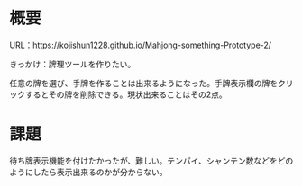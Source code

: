 # 概要

URL：https://kojishun1228.github.io/Mahjong-something-Prototype-2/

きっかけ：牌理ツールを作りたい。

任意の牌を選び、手牌を作ることは出来るようになった。手牌表示欄の牌をクリックするとその牌を削除できる。現状出来ることはその2点。

# 課題

待ち牌表示機能を付けたかったが、難しい。テンパイ、シャンテン数などをどのようにしたら表示出来るのかが分からない。
